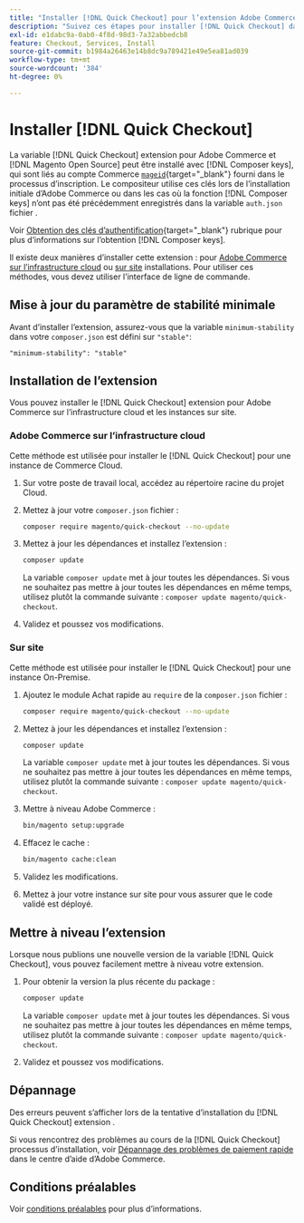 ```yaml
---
title: "Installer [!DNL Quick Checkout] pour l’extension Adobe Commerce"
description: "Suivez ces étapes pour installer [!DNL Quick Checkout] dans votre projet Adobe Commerce."
exl-id: e1dabc9a-0ab0-4f8d-98d3-7a32abbedcb8
feature: Checkout, Services, Install
source-git-commit: b1984a26463e14b8dc9a789421e49e5ea81ad039
workflow-type: tm+mt
source-wordcount: '384'
ht-degree: 0%

---
```


# Installer [!DNL Quick Checkout]

La variable [!DNL Quick Checkout] extension pour Adobe Commerce et [!DNL Magento Open Source] peut être installé avec [!DNL Composer keys], qui sont liés au compte Commerce [`mageid`](https://devdocs.magento.com/marketplace/sellers/profile-personal.html#field-descriptions){target="_blank"} fourni dans le processus d’inscription. Le compositeur utilise ces clés lors de l’installation initiale d’Adobe Commerce ou dans les cas où la fonction [!DNL Composer keys] n’ont pas été précédemment enregistrés dans la variable `auth.json` fichier .

Voir [Obtention des clés d’authentification](https://devdocs.magento.com/guides/v2.4/install-gde/prereq/connect-auth.html){target="_blank"} rubrique pour plus d’informations sur l’obtention [!DNL Composer keys].

Il existe deux manières d’installer cette extension : pour [Adobe Commerce sur l’infrastructure cloud](#magento-commerce-cloud) ou [sur site](#on-premises) installations. Pour utiliser ces méthodes, vous devez utiliser l’interface de ligne de commande.

## Mise à jour du paramètre de stabilité minimale

Avant d’installer l’extension, assurez-vous que la variable `minimum-stability` dans votre `composer.json` est défini sur `"stable"`:

`"minimum-stability": "stable"`

## Installation de l’extension

Vous pouvez installer le [!DNL Quick Checkout] extension pour Adobe Commerce sur l’infrastructure cloud et les instances sur site.

### Adobe Commerce sur l’infrastructure cloud

Cette méthode est utilisée pour installer le [!DNL Quick Checkout] pour une instance de Commerce Cloud.

1. Sur votre poste de travail local, accédez au répertoire racine du projet Cloud.

1. Mettez à jour votre `composer.json` fichier :

   ```bash
   composer require magento/quick-checkout --no-update
   ```

1. Mettez à jour les dépendances et installez l’extension :

   ```bash
   composer update
   ```

   La variable `composer update` met à jour toutes les dépendances. Si vous ne souhaitez pas mettre à jour toutes les dépendances en même temps, utilisez plutôt la commande suivante : `composer update magento/quick-checkout`.

1. Validez et poussez vos modifications.

### Sur site

Cette méthode est utilisée pour installer le [!DNL Quick Checkout] pour une instance On-Premise.

1. Ajoutez le module Achat rapide au `require` de la `composer.json` fichier :

   ```bash
   composer require magento/quick-checkout --no-update
   ```

1. Mettez à jour les dépendances et installez l’extension :

   ```bash
   composer update
   ```

   La variable `composer update` met à jour toutes les dépendances. Si vous ne souhaitez pas mettre à jour toutes les dépendances en même temps, utilisez plutôt la commande suivante : `composer update magento/quick-checkout`.

1. Mettre à niveau Adobe Commerce :

   ```bash
   bin/magento setup:upgrade
   ```

1. Effacez le cache :

   ```bash
   bin/magento cache:clean
   ```

1. Validez les modifications.
1. Mettez à jour votre instance sur site pour vous assurer que le code validé est déployé.

## Mettre à niveau l’extension

Lorsque nous publions une nouvelle version de la variable [!DNL Quick Checkout], vous pouvez facilement mettre à niveau votre extension.

1. Pour obtenir la version la plus récente du package :

   ```bash
   composer update
   ```

   La variable `composer update` met à jour toutes les dépendances. Si vous ne souhaitez pas mettre à jour toutes les dépendances en même temps, utilisez plutôt la commande suivante : `composer update magento/quick-checkout`.

1. Validez et poussez vos modifications.

## Dépannage

Des erreurs peuvent s’afficher lors de la tentative d’installation du [!DNL Quick Checkout] extension .

Si vous rencontrez des problèmes au cours de la [!DNL Quick Checkout] processus d’installation, voir [Dépannage des problèmes de paiement rapide](https://experienceleague.adobe.com/docs/commerce-knowledge-base/kb/troubleshooting/miscellaneous/quick-checkout-issues.html) dans le centre d’aide d’Adobe Commerce.

## Conditions préalables

Voir [conditions préalables](../quick-checkout/prerequisites.md) pour plus d’informations.
